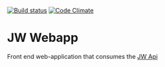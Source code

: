 [![Build status][ci-image]][ci-url] [![Code Climate][cc-climate-image]][cc-climate-url] 

# JW Webapp

Front end web-application that consumes the [JW Api](https://github.com/fishermanswharff/JWApi)


[ci-image]: https://travis-ci.org/fishermanswharff/JWApp.svg?branch=master
[ci-url]: https://travis-ci.org/fishermanswharff/JWApp

[cc-climate-image]: https://codeclimate.com/github/fishermanswharff/JWApp/badges/gpa.svg
[cc-climate-url]: https://codeclimate.com/github/fishermanswharff/JWApp